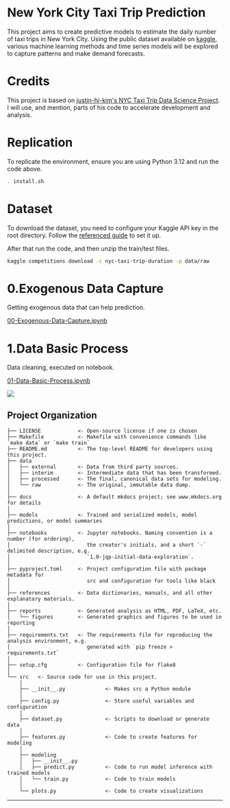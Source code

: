 # New York City Taxi Trip Prediction

This project aims to create predictive models to estimate the daily number of taxi trips in New York City. Using the public dataset available on [kaggle](https://www.kaggle.com/c/nyc-taxi-trip-duration), various machine learning methods and time series models will be explored to capture patterns and make demand forecasts.

# Credits
This project is based on [justin-hj-kim's NYC Taxi Trip Data Science Project](https://github.com/justin-hj-kim/NYCtaxi_data_science). I will use, and mention, parts of his code to accelerate development and analysis.

# Replication
To replicate the environment, ensure you are using Python 3.12 and run the code above.

``` bash
. install.sh
```

# Dataset
To download the dataset, you need to configure your Kaggle API key in the root directory. Follow the [referenced guide](https://www.kaggle.com/discussions/general/156610) to set it up.

After that run the code, and then unzip the train/test files.

```bash
kaggle competitions download -c nyc-taxi-trip-duration -p data/raw
```

# 0.Exogenous Data Capture
Getting exogenous data that can help prediction.

[00-Exogenous-Data-Capture.ipynb](notebooks/00-Exogenous-Data-Capture.ipynb)

# 1.Data Basic Process
Data cleaning, executed on notebook.

[01-Data-Basic-Process.ipynb](notebooks/01-Data-Basic-Process.ipynb)



<a target="_blank" href="https://cookiecutter-data-science.drivendata.org/">
    <img src="https://img.shields.io/badge/CCDS-Project%20template-328F97?logo=cookiecutter" />
</a>

## Project Organization

```
├── LICENSE            <- Open-source license if one is chosen
├── Makefile           <- Makefile with convenience commands like `make data` or `make train`
├── README.md          <- The top-level README for developers using this project.
├── data
│   ├── external       <- Data from third party sources.
│   ├── interim        <- Intermediate data that has been transformed.
│   ├── processed      <- The final, canonical data sets for modeling.
│   └── raw            <- The original, immutable data dump.
│
├── docs               <- A default mkdocs project; see www.mkdocs.org for details
│
├── models             <- Trained and serialized models, model predictions, or model summaries
│
├── notebooks          <- Jupyter notebooks. Naming convention is a number (for ordering),
│                         the creator's initials, and a short `-` delimited description, e.g.
│                         `1.0-jqp-initial-data-exploration`.
│
├── pyproject.toml     <- Project configuration file with package metadata for 
│                         src and configuration for tools like black
│
├── references         <- Data dictionaries, manuals, and all other explanatory materials.
│
├── reports            <- Generated analysis as HTML, PDF, LaTeX, etc.
│   └── figures        <- Generated graphics and figures to be used in reporting
│
├── requirements.txt   <- The requirements file for reproducing the analysis environment, e.g.
│                         generated with `pip freeze > requirements.txt`
│
├── setup.cfg          <- Configuration file for flake8
│
└── src   <- Source code for use in this project.
    │
    ├── __init__.py             <- Makes src a Python module
    │
    ├── config.py               <- Store useful variables and configuration
    │
    ├── dataset.py              <- Scripts to download or generate data
    │
    ├── features.py             <- Code to create features for modeling
    │
    ├── modeling                
    │   ├── __init__.py 
    │   ├── predict.py          <- Code to run model inference with trained models          
    │   └── train.py            <- Code to train models
    │
    └── plots.py                <- Code to create visualizations
```

--------

